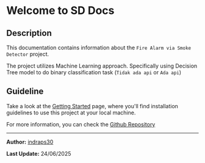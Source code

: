 # Welcome to SD Docs

## Description
This documentation contains information about the `Fire Alarm via Smoke Detector` project. 

The project utilizes Machine Learning approach. Specifically using Decision Tree model to do binary classification task (`Tidak ada api` or `Ada api`)

## Guideline
Take a look at the [Getting Started](./start.md) page, where you'll find installation guidelines to use this project at your local machine.

For more information, you can check the [Github Repository](https://github.com/indraps30/temp_smoke_detector)

---

**Author:** [indraps30](https://github.com/indraps30/)

**Last Update:** 24/06/2025